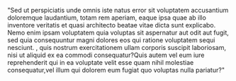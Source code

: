 "Sed ut perspiciatis unde omnis iste natus error sit voluptatem accusantium doloremque laudantium, totam rem aperiam, eaque ipsa quae ab illo
 inventore veritatis et quasi architecto beatae vitae dicta sunt explicabo. Nemo enim ipsam voluptatem quia voluptas sit aspernatur aut odit aut fugit,
 sed quia consequuntur magni dolores eos qui ratione voluptatem sequi nesciunt. , quis nostrum exercitationem ullam corporis suscipit 
 laboriosam, nisi ut aliquid ex ea commodi
  consequatur?Quis autem vel eum iure reprehenderit qui in ea voluptate velit esse quam nihil molestiae consequatur,vel illum qui dolorem eum fugiat quo voluptas nulla pariatur?"    
  